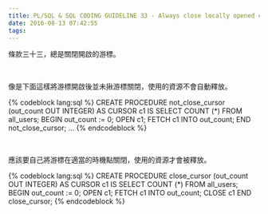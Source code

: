 ```yaml
---
title: PL/SQL & SQL CODING GUIDELINE 33 - Always close locally opened cursors
date: 2016-08-13 07:42:55
tags:
---
```


條款三十三，總是關閉開啟的游標。  

<!-- More -->

<br/>


像是下面這樣將游標開啟後並未揪游標關閉，使用的資源不會自動釋放。  

{% codeblock lang:sql %}
CREATE PROCEDURE not_close_cursor (out_count OUT INTEGER) 
AS 
    CURSOR c1 
        IS 
            SELECT COUNT (*) 
                FROM all_users; 
BEGIN 
    out_count := 0; 
    OPEN c1; 
    FETCH c1 
        INTO out_count; 
END not_close_cursor; 
...
{% endcodeblock %}

<br/>


應該要自己將游標在適當的時機點關閉，使用的資源才會被釋放。  

{% codeblock lang:sql %}
CREATE PROCEDURE close_cursor (out_count OUT INTEGER) 
AS 
    CURSOR c1 
    IS 
        SELECT COUNT (*) 
            FROM all_users; 
BEGIN 
    out_count := 0; 
    OPEN c1; 
    FETCH c1 
        INTO out_count; 
    CLOSE c1 
END close_cursor;
{% endcodeblock %}

